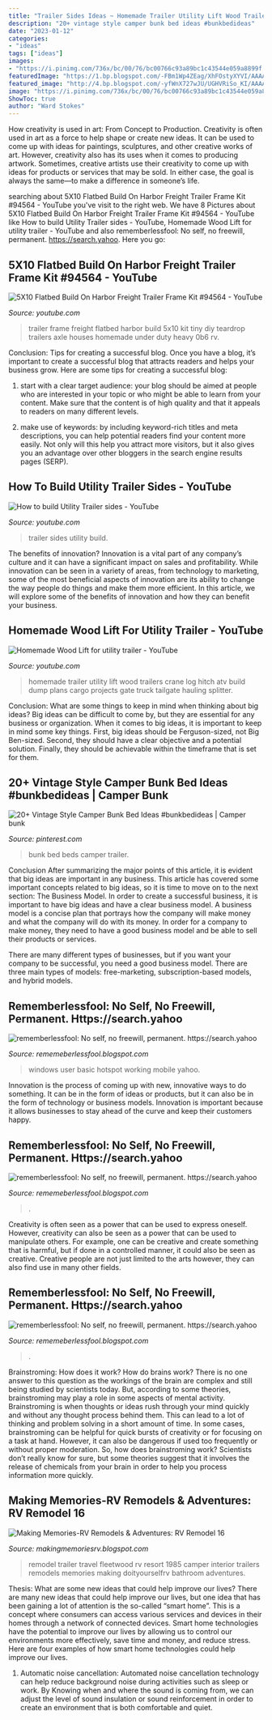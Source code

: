 ```yaml
---
title: "Trailer Sides Ideas ~ Homemade Trailer Utility Lift Wood Trailers Crane Log Hitch Atv Build Dump Plans Cargo Projects Gate Truck Tailgate Hauling Splitter"
description: "20+ vintage style camper bunk bed ideas #bunkbedideas"
date: "2023-01-12"
categories:
- "ideas"
tags: ["ideas"]
images:
- "https://i.pinimg.com/736x/bc/00/76/bc00766c93a89bc1c43544e059a8899f.jpg"
featuredImage: "https://1.bp.blogspot.com/-FBm1Wp4ZEag/XhFOstyXYVI/AAAAAAAAb50/keWQxPVsxfgvOmJuFnu9vK1LR1VdOV7XgCLcBGAsYHQ/s1600/Untitled99.png"
featured_image: "http://4.bp.blogspot.com/-yfWnX727wJU/UGHVRiSo_KI/AAAAAAAAA4w/m9ioufZqOlU/s1600/100_1816.JPG"
image: "https://i.pinimg.com/736x/bc/00/76/bc00766c93a89bc1c43544e059a8899f.jpg"
ShowToc: true
author: "Ward Stokes"
---
```



How creativity is used in art: From Concept to Production.
Creativity is often used in art as a force to help shape or create new ideas. It can be used to come up with ideas for paintings, sculptures, and other creative works of art. However, creativity also has its uses when it comes to producing artwork. Sometimes, creative artists use their creativity to come up with ideas for products or services that may be sold. In either case, the goal is always the same—to make a difference in someone’s life.

	

		
searching about 5X10 Flatbed Build On Harbor Freight Trailer Frame Kit #94564 - YouTube you've visit to the right web. We have 8 Pictures about 5X10 Flatbed Build On Harbor Freight Trailer Frame Kit #94564 - YouTube like How to build Utility Trailer sides - YouTube, Homemade Wood Lift for utility trailer - YouTube and also rememberlessfool: No self, no freewill, permanent. https://search.yahoo. Here you go:
		
    
## 5X10 Flatbed Build On Harbor Freight Trailer Frame Kit #94564 - YouTube

<img loading=lazy src="http://i.ytimg.com/vi/0b6_FT76WaI/maxresdefault.jpg" onerror="this.onerror=null;this.src='https://tse3.mm.bing.net/th?id=OIP.2ib9O3QbzjIKsakjg481UgHaFj&amp;pid=15.1';" alt="5X10 Flatbed Build On Harbor Freight Trailer Frame Kit #94564 - YouTube">

_Source: youtube.com_

>trailer frame freight flatbed harbor build 5x10 kit tiny diy teardrop trailers axle houses homemade under duty heavy 0b6 rv. 

	

Conclusion: Tips for creating a successful blog.
Once you have a blog, it’s important to create a successful blog that attracts readers and helps your business grow. Here are some tips for creating a successful blog:
1. start with a clear target audience: your blog should be aimed at people who are interested in your topic or who might be able to learn from your content. Make sure that the content is of high quality and that it appeals to readers on many different levels.

2. make use of keywords: by including keyword-rich titles and meta descriptions, you can help potential readers find your content more easily. Not only will this help you attract more visitors, but it also gives you an advantage over other bloggers in the search engine results pages (SERP).


    
## How To Build Utility Trailer Sides - YouTube

<img loading=lazy src="https://i.ytimg.com/vi/AP3TcpVYCX0/maxresdefault.jpg" onerror="this.onerror=null;this.src='https://tse3.mm.bing.net/th?id=OIP.Khw8OOjWvJZ9d6AJZhjtPwHaEK&amp;pid=15.1';" alt="How to build Utility Trailer sides - YouTube">

_Source: youtube.com_

>trailer sides utility build. 

	

The benefits of innovation?
Innovation is a vital part of any company’s culture and it can have a significant impact on sales and profitability. While innovation can be seen in a variety of areas, from technology to marketing, some of the most beneficial aspects of innovation are its ability to change the way people do things and make them more efficient. In this article, we will explore some of the benefits of innovation and how they can benefit your business.

    
## Homemade Wood Lift For Utility Trailer - YouTube

<img loading=lazy src="http://i.ytimg.com/vi/uhVQHCg83bM/hqdefault.jpg" onerror="this.onerror=null;this.src='https://tse3.mm.bing.net/th?id=OIP.Pb-VzXzJT85Kl1TR1iybLwHaFj&amp;pid=15.1';" alt="Homemade Wood Lift for utility trailer - YouTube">

_Source: youtube.com_

>homemade trailer utility lift wood trailers crane log hitch atv build dump plans cargo projects gate truck tailgate hauling splitter. 

	

Conclusion: What are some things to keep in mind when thinking about big ideas?
Big ideas can be difficult to come by, but they are essential for any business or organization. When it comes to big ideas, it is important to keep in mind some key things. First, big ideas should be Ferguson-sized, not Big Ben-sized. Second, they should have a clear objective and a potential solution. Finally, they should be achievable within the timeframe that is set for them.

    
## 20+ Vintage Style Camper Bunk Bed Ideas #bunkbedideas | Camper Bunk

<img loading=lazy src="https://i.pinimg.com/736x/bc/00/76/bc00766c93a89bc1c43544e059a8899f.jpg" onerror="this.onerror=null;this.src='https://tse4.mm.bing.net/th?id=OIP.6Jbjr-TApSQ7nbUr5mCkDAHaJ4&amp;pid=15.1';" alt="20+ Vintage Style Camper Bunk Bed Ideas #bunkbedideas | Camper bunk">

_Source: pinterest.com_

>bunk bed beds camper trailer. 

	

Conclusion
After summarizing the major points of this article, it is evident that big ideas are important in any business. This article has covered some important concepts related to big ideas, so it is time to move on to the next section: The Business Model.
In order to create a successful business, it is important to have big ideas and have a clear business model. A business model is a concise plan that portrays how the company will make money and what the company will do with its money. In order for a company to make money, they need to have a good business model and be able to sell their products or services. 

There are many different types of businesses, but if you want your company to be successful, you need a good business model. There are three main types of models: free-marketing, subscription-based models, and hybrid models.

    
## Rememberlessfool: No Self, No Freewill, Permanent. Https://search.yahoo

<img loading=lazy src="https://1.bp.blogspot.com/-7Kh1n4TLBOI/XhqophYPjlI/AAAAAAAAcCA/R31o3Slmc0sT74rffxNWDuiGt-Wv11XXQCLcBGAsYHQ/s1600/Untitled181.png" onerror="this.onerror=null;this.src='https://tse3.mm.bing.net/th?id=OIP.K1PktYzAiLVYMlYAqDq5SQHaEK&amp;pid=15.1';" alt="rememberlessfool: No self, no freewill, permanent. https://search.yahoo">

_Source: rememeberlessfool.blogspot.com_

>windows user basic hotspot working mobile yahoo. 

	

Innovation is the process of coming up with new, innovative ways to do something. It can be in the form of ideas or products, but it can also be in the form of technology or business models. Innovation is important because it allows businesses to stay ahead of the curve and keep their customers happy.

    
## Rememberlessfool: No Self, No Freewill, Permanent. Https://search.yahoo

<img loading=lazy src="https://1.bp.blogspot.com/-FBm1Wp4ZEag/XhFOstyXYVI/AAAAAAAAb50/keWQxPVsxfgvOmJuFnu9vK1LR1VdOV7XgCLcBGAsYHQ/s1600/Untitled99.png" onerror="this.onerror=null;this.src='https://tse4.mm.bing.net/th?id=OIP.pbQ6dpe6kwW_zSz-1T4lHgHaEK&amp;pid=15.1';" alt="rememberlessfool: No self, no freewill, permanent. https://search.yahoo">

_Source: rememeberlessfool.blogspot.com_

>. 

	

Creativity is often seen as a power that can be used to express oneself. However, creativity can also be seen as a power that can be used to manipulate others. For example, one can be creative and create something that is harmful, but if done in a controlled manner, it could also be seen as creative. Creative people are not just limited to the arts however, they can also find use in many other fields.

    
## Rememberlessfool: No Self, No Freewill, Permanent. Https://search.yahoo

<img loading=lazy src="https://1.bp.blogspot.com/-JvtaBxSLIT0/Xjn73DhVlNI/AAAAAAAAcUc/ykkszxDnPfkpivTi3mP889wZC2ln2ydpQCLcBGAsYHQ/s1600/Untitled286.png" onerror="this.onerror=null;this.src='https://tse4.mm.bing.net/th?id=OIP.miIFJEOyuYrc6qduljiAgQHaEK&amp;pid=15.1';" alt="rememberlessfool: No self, no freewill, permanent. https://search.yahoo">

_Source: rememeberlessfool.blogspot.com_

>. 

	

Brainstroming: How does it work?
How do brains work? There is no one answer to this question as the workings of the brain are complex and still being studied by scientists today. But, according to some theories, brainstroming may play a role in some aspects of mental activity. Brainstroming is when thoughts or ideas rush through your mind quickly and without any thought process behind them. This can lead to a lot of thinking and problem solving in a short amount of time. In some cases, brainstroming can be helpful for quick bursts of creativity or for focusing on a task at hand. However, it can also be dangerous if used too frequently or without proper moderation. So, how does brainstroming work? Scientists don’t really know for sure, but some theories suggest that it involves the release of chemicals from your brain in order to help you process information more quickly.

    
## Making Memories-RV Remodels &amp; Adventures: RV Remodel 16

<img loading=lazy src="http://4.bp.blogspot.com/-yfWnX727wJU/UGHVRiSo_KI/AAAAAAAAA4w/m9ioufZqOlU/s1600/100_1816.JPG" onerror="this.onerror=null;this.src='https://tse2.mm.bing.net/th?id=OIP.ltxR4hlz5ThSJPIf0urtiAHaFh&amp;pid=15.1';" alt="Making Memories-RV Remodels &amp; Adventures: RV Remodel 16">

_Source: makingmemoriesrv.blogspot.com_

>remodel trailer travel fleetwood rv resort 1985 camper interior trailers remodels memories making doityourselfrv bathroom adventures. 

	

Thesis: What are some new ideas that could help improve our lives?
There are many new ideas that could help improve our lives, but one idea that has been gaining a lot of attention is the so-called “smart home”. This is a concept where consumers can access various services and devices in their homes through a network of connected devices. Smart home technologies have the potential to improve our lives by allowing us to control our environments more effectively, save time and money, and reduce stress. Here are four examples of how smart home technologies could help improve our lives.
1. Automatic noise cancellation: Automated noise cancellation technology can help reduce background noise during activities such as sleep or work. By Knowing when and where the sound is coming from, we can adjust the level of sound insulation or sound reinforcement in order to create an environment that is both comfortable and quiet.


